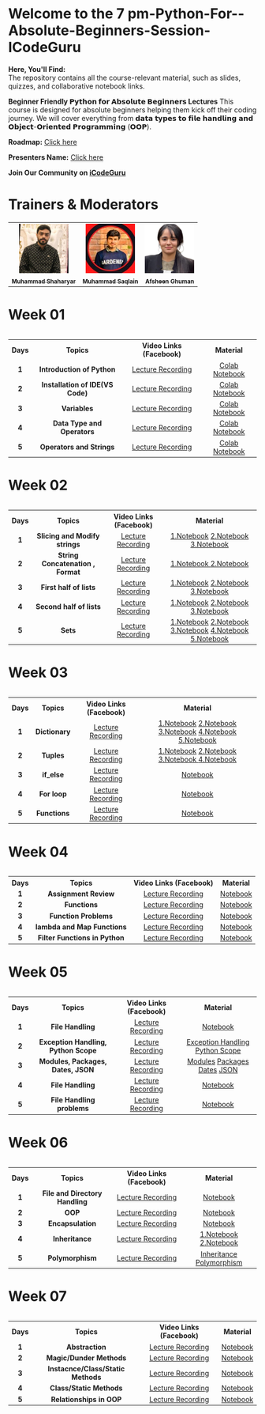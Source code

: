 # Welcome to the 7 pm-Python-For--Absolute-Beginners-Session-ICodeGuru
**Here, You'll Find:**
<br>
The repository contains all the course-relevant material, such as slides, quizzes, and collaborative notebook links.

**Beginner Friendly 𝗣𝘆𝘁𝗵𝗼𝗻 𝗳𝗼𝗿 𝗔𝗯𝘀𝗼𝗹𝘂𝘁𝗲 𝗕𝗲𝗴𝗶𝗻𝗻𝗲𝗿𝘀 Lectures** This course is designed for absolute beginners helping them kick off their coding journey. We will cover
 everything from 𝗱𝗮𝘁𝗮 𝘁𝘆𝗽𝗲𝘀 𝘁𝗼 𝗳𝗶𝗹𝗲 𝗵𝗮𝗻𝗱𝗹𝗶𝗻𝗴 𝗮𝗻𝗱 𝗢𝗯𝗷𝗲𝗰𝘁-𝗢𝗿𝗶𝗲𝗻𝘁𝗲𝗱 𝗣𝗿𝗼𝗴𝗿𝗮𝗺𝗺𝗶𝗻𝗴 (𝗢𝗢𝗣).

**Roadmap:** [Click here](https://docs.google.com/document/d/1d7XEO82FrBYEvXBtJZmaLPb2j0HBPI6bHXGlxSkSwsA/edit?usp=sharing)

**Presenters Name:** [Click here](https://docs.google.com/spreadsheets/d/1U3FngL-DBnpTzivVZnhuvvu4bq7bWRettY8RmG4bGnw/edit?usp=sharing)

**Join Our Community on [iCodeGuru](https://icode.guru/join/)**

# Trainers & Moderators

<table >
    <tbody>
        <tr>
            <td align="center">
                <a href="https://www.linkedin.com/in/muhammad-shaharyar-sarwar/">
                    <img src= "https://github.com/M-Shaharyar/7pm-Python-For--Absolute-Beginners-Session-ICodeGuru/blob/main/images/M.Shaharyar.jpeg" width="100px;" alt="Muhammad Shaharyar"/>
                    <br />
                    <sub><b>Muhammad Shaharyar</b></sub>
                </a> 
            </td>
            <td align="center">
                <a href="https://www.linkedin.com/in/muhammad-saqlainraza/">
                    <img src="https://github.com/M-Shaharyar/7pm-Python-For--Absolute-Beginners-Session-ICodeGuru/blob/main/images/Moh%20Saqlain.jpeg" width="100px;" alt="Muhammad Saqlain"/>
                    <br />
                    <sub><b>Muhammad Saqlain</b></sub>
                </a> 
            </td>
           <td align="center">
                <a href="https://www.linkedin.com/in/afsheenghuman/">
                    <img src="https://github.com/M-Shaharyar/7pm-Python-For--Absolute-Beginners-Session-ICodeGuru/blob/main/images/Afsheen%20Ghuman.jpeg" width="100px;" alt="Afsheen Ghuman"/>
                    <br />
                    <sub><b>Afsheen Ghuman</b></sub>
                </a> 
            </td>
</tbody>
<table>

# Week 01

<table>
    <tbody>
     <tr>
      <th>Days</th>
      <th>Topics</th>
      <th>Video Links (Facebook)</br></th>
      <th>Material</th>
     </tr> 
    <tr>
       <td align="center"><b>1</b></td>
       <td align="center"><b>Introduction of Python</b></td>
       <td align="center"><a href="https://fb.watch/u4bpsOIHUj/">Lecture Recording</a></td>
    <td align="center" ><a href="https://colab.research.google.com/drive/1kFolZyTvh5cUHEUq9nvwsexTUKPZJQcH?usp=sharing">Colab Notebook</a></td>
    </tr>
      <tr>
    <td align="center"><b>2</b></td>
    <td align="center"><b>Installation of IDE(VS Code)</b></td>
    <td align="center"><a href="https://fb.watch/u4wO9yQogJ/">Lecture Recording</a></td>
    <td align="center" ><a href="https://colab.research.google.com/drive/14oC7rVGHAv-cFOmYu6HJMcjSo95nys1U?usp=sharing">Colab Notebook</a></td  
  </tr>  
  <tr>
       <td align="center"><b>3</b></td>
       <td align="center"><b>Variables</b></td>
       <td align="center"><a href="https://fb.watch/u5LWSPoUaF/">Lecture Recording</a></td>
      <td align="center" ><a href="https://colab.research.google.com/drive/1aIlv1sc9qKslHIPT-i1-2ff1dFVtvDd3?usp=sharing">Colab Notebook</a></td>
    </tr>
    <tr>
       <td align="center"><b>4</b></td>
       <td align="center"><b>Data Type and Operators </b></td>
       <td align="center"><a href="https://fb.watch/uaWZOQVbQZ/"> Lecture Recording</a> </td>
      <td align="center" ><a href="https://colab.research.google.com/drive/1wlgghjnmMolJwhBJyXGq2Z0ex2oYVp_R?usp=sharing">Colab Notebook</a></td>
    </tr>
    <tr>
       <td align="center"><b>5</b></td>
       <td align="center"><b>Operators and Strings </b></td>
       <td align="center"><a href="https://fb.watch/u9TP3AEJWt/"> Lecture Recording</a> </td>
        <td align="center" ><a href="https://colab.research.google.com/drive/1XSMkpSvV3_KK8j2uy2n2W4TT7zqIrq0Z?usp=sharing">Colab Notebook</a> </br>
        </td>
    </tr>
</tbody>
<table>

# Week 02

<table>
    <tbody>
     <tr>
      <th>Days</th>
      <th>Topics</th>
      <th>Video Links (Facebook)</br></th>
      <th>Material</th>
     </tr> 
    <tr>
       <td align="center"><b>1</b></td>
       <td align="center"><b>Slicing and Modify strings</b></td>
       <td align="center"><a href="https://fb.watch/uckQNFr9Ka/">Lecture Recording</a></td>
    <td align="center" ><a href="https://colab.research.google.com/drive/1-N85AB-rC1DVnxsONcS8wosSQHbAPMn-?usp=sharing">1.Notebook</a>
                        <a href="https://colab.research.google.com/drive/1RXY8SbFIal3fhq4wwE7u9vtweLbBjCGP?usp=sharing">2.Notebook</a>
                        <a href="https://colab.research.google.com/drive/1j_dWnWJP9H7NfDSCuhAu8N_g3aYbNbyL?usp=sharing">3.Notebook</a> </td>
    </tr>
      <tr>
    <td align="center"><b>2</b></td>
    <td align="center"><b>String Concatenation , Format </b></td>
    <td align="center"><a href="https://fb.watch/udFR3xP8JV/">Lecture Recording</a></td>
    <td align="center" ><a href="https://colab.research.google.com/drive/14GB-p9PkdzFjbaUI0VysNI63mrloile5?usp=sharing">1.Notebook </a>
                         <a href="https://colab.research.google.com/drive/1jK89dcCUAI_qNRYBdMxQFRpwPn4Cdtwx?usp=sharing">2.Notebook</a> </td  
  </tr>  
  <tr>
       <td align="center"><b>3</b></td>
      <td align="center"><b>First half of lists </b></td>
       <td align="center"><a href="https://fb.watch/uf0GKkbNsN/"> Lecture Recording</a> </td>
      <td align="center" ><a href="https://colab.research.google.com/drive/1Rb9_arxtY8Z2gVykCVhwUWH7DOWI9iqj?usp=sharing">1.Notebook</a>
                          <a href="https://colab.research.google.com/drive/1mvf0Ca9NuFoSGFDeR2HcQbvGf6eIN4g7?usp=sharing">2.Notebook </a>
                           <a href="https://colab.research.google.com/drive/1ZLMUOixENk_rG5-aJOyFGo9oRB8MKSnH?usp=sharing">3.Notebook</a> </td>
    </tr>
    <tr>
       <td align="center"><b>4</b></td>
       <td align="center"><b>Second half of lists </b></td>
       <td align="center"><a href="https://fb.watch/ugit-FWDpW/"> Lecture Recording</a> </td>
      <td align="center" ><a href="https://colab.research.google.com/drive/1Db3pCVxQlhTYjCoo6JckqikEgMKLrKXl?usp=sharing">1.Notebook</a>
                          <a href="https://colab.research.google.com/drive/1qsX2Bhy6HErF7T2WJIrTBlT9CvyLOmhG?usp=sharing">2.Notebook</a> 
                           <a href="https://colab.research.google.com/drive/1J9gOfNduzwZ5Vx6Q3t-bUeAfmx9BktyF?usp=sharing">3.Notebook</a> </td>
    </tr>
    <tr>
       <td align="center"><b>5</b></td>
       <td align="center"><b> Sets </b></td>
       <td align="center"><a href="https://fb.watch/uhD0lo_Tq_/"> Lecture Recording</a> </td>
        <td align="center" ><a href="https://colab.research.google.com/drive/1pXOem6pgr-mW2ZIr-THEyI3Z2_7eEjuN?usp=sharing">1.Notebook</a> 
                             <a href="https://colab.research.google.com/drive/1G0WPXt6VsCccDt2Od-wSfoyd_WGHS3gK?usp=sharing">2.Notebook</a>
                             <a href="https://colab.research.google.com/drive/1ejHB6NrvdDm1kMrKPwEprueNWid4_XDt?usp=sharing">3.Notebook</a>
                             <a href="https://colab.research.google.com/drive/1refJiNCoIxJ_6UKg0eXWxox0zDW_Ns2g?usp=sharing">4.Notebook</a>
                             <a href="https://colab.research.google.com/drive/1PzPKcXg0NpySDSogAwBJDuuMjwZE-8Kh?usp=sharing">5.Notebook</a></br>
        </td>
    </tr>
</tbody>
<table>


# Week 03

<table>
    <tbody>
     <tr>
      <th>Days</th>
      <th>Topics</th>
      <th>Video Links (Facebook)</br></th>
      <th>Material</th>
     </tr> 
    <tr>
       <td align="center"><b>1</b></td>
       <td align="center"><b>Dictionary</b></td>
       <td align="center"><a href="https://fb.watch/umL-AnylxF/">Lecture Recording</td>
    <td align="center" ><a href="https://colab.research.google.com/drive/1U_OutPwOu8QczjIFuWeUOFGK4oXfKukO?usp=sharing">1.Notebook</a>
                        <a href="https://colab.research.google.com/drive/1V1Ok26Sm-UsTn1jUuH_c-GKHBKXmqV25?usp=sharing">2.Notebook</a>
                        <a href="https://colab.research.google.com/drive/1Y4Rdv7CMxq17EWQYezmU_B1TZNzrQ3L2?usp=sharing">3.Notebook</a>
                        <a href="https://colab.research.google.com/drive/1bw-njqnCsuoF7ySuRgjgO18F3W_ZmOYa?usp=sharing">4.Notebook</a>
                        <a href="https://colab.research.google.com/drive/1xpWZeBjeS4a1qoalm-n4lkNwjFFo8Syl?usp=sharing">5.Notebook</a> </td>
    </tr>
      <tr>
    <td align="center"><b>2</b></td>
    <td align="center"><b>Tuples </b></td>
    <td align="center"><a href="https://fb.watch/uoc1hKTamq/">Lecture Recording</a></td>
    <td align="center" ><a href="https://colab.research.google.com/drive/1WIfntDlPVcP0eUFZZl9gMXMisy1vxe1b?usp=sharing">1.Notebook</a>
                         <a href="https://colab.research.google.com/drive/1U-NEvWQOG59KNaGoGLtYqPKymC0KYQwa?usp=sharing">2.Notebook</a>
                         <a href="https://colab.research.google.com/drive/1I6JVm565YPneLdJ69AlRr9vPAuqzrwT0?usp=sharing">3.Notebook </a>
                         <a href="https://colab.research.google.com/drive/1maC--mtzmkNNL1aPlMTiF0UqGW5FQqtF?usp=sharing">4.Notebook</a> </td  
  </tr>  
  <tr>
       <td align="center"><b>3</b></td>
      <td align="center"><b>if_else </b></td>
       <td align="center"><a href="https://fb.watch/uoc1hKTamq/"> Lecture Recording</a> </td>
      <td align="center" ><a href="https://colab.research.google.com/drive/10jRorCbWqozAL6GIqyzi0TI1-7ECRmFn?usp=sharing">Notebook</a> </td>
    </tr>
    <tr>
       <td align="center"><b>4</b></td>
       <td align="center"><b>For loop </b></td>
       <td align="center"><a href="https://fb.watch/upzOVXNEVz/"> Lecture Recording</a> </td>
      <td align="center" ><a href="https://colab.research.google.com/drive/1nu1KoQOfKSav3SmTpnQy8PEs6wOWn7k4?usp=sharing">Notebook</a> </td>
    </tr>
    <tr>
       <td align="center"><b>5</b></td>
       <td align="center"><b> Functions </b></td>
       <td align="center"><a href="https://fb.watch/uqQLG6xU1c/"> Lecture Recording</a> </td>
       <td align="center" ><a href="https://colab.research.google.com/drive/1Mi235Wj8U2Wu1zGpINtMk-gdaU5U8b43?usp=sharing">Notebook</a> </td>
    </tr>
</tbody>
<table>


# Week 04

<table>
    <tbody>
     <tr>
      <th>Days</th>
      <th>Topics</th>
      <th>Video Links (Facebook)</br></th>
      <th>Material</th>
     </tr> 
    <tr>
       <td align="center"><b>1</b></td>
       <td align="center"><b>Assignment Review</b></td>
       <td align="center"><a href="https://fb.watch/uuNYD8vSOA/">Lecture Recording</a></td>
    <td align="center" ><a href="https://colab.research.google.com/drive/15A74RHrXX9WVfiFTMj3zlfMtVXNgcY0X?usp=sharing">Notebook</a> </td>
    </tr>
      <tr>
    <td align="center"><b>2</b></td>
    <td align="center"><b>Functions</b></td>
    <td align="center"><a href="https://fb.watch/uw6s5cK87X/">Lecture Recording</a></td>
    <td align="center" ><a href="https://colab.research.google.com/drive/1Mi235Wj8U2Wu1zGpINtMk-gdaU5U8b43?usp=sharing">Notebook </a> </td  
  </tr>  
  <tr>
       <td align="center"><b>3</b></td>
      <td align="center"><b>Function Problems </b></td>
       <td align="center"><a href="https://fb.watch/uxqT9aSA6i/"> Lecture Recording</a> </td>
      <td align="center" ><a href="https://colab.research.google.com/drive/1JAYQhS53Qdp7UsdgzM3FsiYZ9otsM-zb?usp=sharing">Notebook</a> </td>
    </tr>
    <tr>
       <td align="center"><b>4</b></td>
       <td align="center"><b>lambda and Map Functions  </b></td>
       <td align="center"><a href="https://fb.watch/uyLmNYKN5_/"> Lecture Recording</a> </td>
      <td align="center" ><a href="https://colab.research.google.com/drive/1DdBJT-q34on2gqAzVFzWtLtOO_MKWxlL?usp=sharing">Notebook</a> </td>
    </tr>
    <tr>
       <td align="center"><b>5</b></td>
       <td align="center"><b> Filter Functions in Python </b></td>
       <td align="center"><a href="https://fb.watch/uA3sF5XQa8/"> Lecture Recording</a> </td>
        <td align="center" ><a href="https://colab.research.google.com/drive/1PUwpNFeKtHy0H7v4705ZMn72olg6LoO7?usp=sharing">Notebook</a> </br>
        </td>
    </tr>
</tbody>
<table>

# Week 05

<table>
    <tbody>
     <tr>
      <th>Days</th>
      <th>Topics</th>
      <th>Video Links (Facebook)</br></th>
      <th>Material</th>
     </tr> 
    <tr>
       <td align="center"><b>1</b></td>
       <td align="center"><b>File Handling</b></td>
       <td align="center"><a href="https://fb.watch/uEiGJw_HLN/">Lecture Recording</a></td>
    <td align="center" ><a href="https://colab.research.google.com/drive/11dJKkKtWihY3oe0Ua934nVIf5M49RRHB?usp=sharing">Notebook</a> </td>
    </tr>
      <tr>
    <td align="center"><b>2</b></td>
    <td align="center"><b> Exception Handling, Python Scope</b></td>
    <td align="center"><a href="https://fb.watch/uFkUFfgzfr/">Lecture Recording</a></td>
    <td align="center" ><a href="https://colab.research.google.com/drive/19TBsu8ZlFVYGtRygQtSE2WS5ewsIEaT9?usp=sharing">Exception Handling </a>
                        <a href="https://colab.research.google.com/drive/1b6SJN6CYfTgm90w3g2BhVxNj-F3nmlNc?usp=sharing">Python Scope </a> </td  
  </tr>  
  <tr>
       <td align="center"><b>3</b></td>
      <td align="center"><b>Modules, Packages, Dates, JSON </b></td>
       <td align="center"><a href="https://fb.watch/uGFhq0oAoJ/"> Lecture Recording</a> </td>
      <td align="center" ><a href="https://colab.research.google.com/drive/1GbRyxUnVG0-97M0HfifBVYBCnqN3L3Ma?usp=sharing">Modules</a>
                          <a href="https://colab.research.google.com/drive/1IFRcYfuBLhaDQV5zXkj1VG_U4NS5Y5WV?usp=sharing">Packages</a>
                          <a href="https://colab.research.google.com/drive/1TtznfCFkI2FuNcS0Lf90Cbk_HsuNcrAM?usp=sharing">Dates</a>
                          <a href="https://colab.research.google.com/drive/1PT02Zf4aI8B4OoINyUUnlWlm5tK8z8nn?usp=sharing">JSON</a> </td>
    </tr>
    <tr>
       <td align="center"><b>4</b></td>
       <td align="center"><b>File Handling   </b></td>
       <td align="center"><a href="https://fb.watch/uH_5SHcJml/"> Lecture Recording</a> </td>
      <td align="center" ><a href="https://colab.research.google.com/drive/11dJKkKtWihY3oe0Ua934nVIf5M49RRHB?usp=sharing">Notebook</a> </td>
    </tr>
    <tr>
       <td align="center"><b>5</b></td>
       <td align="center"><b> File Handling problems </b></td>
       <td align="center"><a href="https://fb.watch/uJi2FVbz33/"> Lecture Recording</a> </td>
        <td align="center" ><a href="https://colab.research.google.com/drive/11dJKkKtWihY3oe0Ua934nVIf5M49RRHB?usp=sharing">Notebook</a> </td>
    </tr>
</tbody>
<table>

# Week 06

<table>
    <tbody>
     <tr>
      <th>Days</th>
      <th>Topics</th>
      <th>Video Links (Facebook)</br></th>
      <th>Material</th>
     </tr> 
    <tr>
       <td align="center"><b>1</b></td>
       <td align="center"><b>File and Directory Handling </b></td>
       <td align="center"><a href="https://fb.watch/uNfHSmBaLJ/">Lecture Recording</a></td>
    <td align="center" ><a href="https://colab.research.google.com/drive/11dJKkKtWihY3oe0Ua934nVIf5M49RRHB?usp=sharing">Notebook</a> </td>
    </tr>
      <tr>
    <td align="center"><b>2</b></td>
    <td align="center"><b> OOP </b></td>
    <td align="center"><a href="https://fb.watch/uOyT6qzBUb/">Lecture Recording</a></td>
    <td align="center" ><a href="https://colab.research.google.com/drive/1LYleJt5qgwNTOyc5-P4LTdr5caUO6GhH?usp=sharing">Notebook </a></td  
  </tr>  
  <tr>
       <td align="center"><b>3</b></td>
      <td align="center"><b>Encapsulation </b></td>
       <td align="center"><a href="https://fb.watch/uRdsUoGKJo/"> Lecture Recording</a> </td>
      <td align="center" ><a href="https://colab.research.google.com/drive/1nw-RBkWU3EFWAQ5SzVkWNVn6rY_E9zWJ?usp=sharing">Notebook</a></td>
    </tr>
    <tr>
       <td align="center"><b>4</b></td>
       <td align="center"><b>Inheritance   </b></td>
       <td align="center"><a href="https://fb.watch/uRe5rML3sA/"> Lecture Recording</a> </td>
      <td align="center" ><a href="https://colab.research.google.com/drive/1h0hbBqHsuatsjeNWria-wcOwFP_dtVFD?usp=sharing">1.Notebook</a>
                          <a href="https://colab.research.google.com/drive/161w4zbzIc2U1SLIb0wv8yEdobzgWJiE5?usp=sharing">2.Notebook</a> </td>
    </tr>
    <tr>
       <td align="center"><b>5</b></td>
       <td align="center"><b> Polymorphism </b></td>
       <td align="center"><a href="https://fb.watch/uSwzw9i40L/"> Lecture Recording</a> </td>
        <td align="center" ><a href="https://colab.research.google.com/drive/1-YS7lmrJXiOXkWqAaU5HjLyZAN1B8oKh?usp=sharing">Inheritance</a> 
                            <a href="https://colab.research.google.com/drive/1FVQiwBKixjtyTPMQw5Orgnm2Lo6yx9Q7?usp=sharing">Polymorphism</a> </br>
        </td>
    </tr>
</tbody>
<table>
 
# Week 07

<table>
    <tbody>
     <tr>
      <th>Days</th>
      <th>Topics</th>
      <th>Video Links (Facebook)</br></th>
      <th>Material</th>
     </tr> 
    <tr>
       <td align="center"><b>1</b></td>
       <td align="center"><b>Abstraction  </b></td>
       <td align="center"><a href="https://fb.watch/uWu0vMps6O/">Lecture Recording</a></td>
    <td align="center" ><a href="https://colab.research.google.com/drive/1u1__7mEtevwBBda9IHajgFLQGJgLJ5A2?usp=sharing">Notebook</a> </td>
    </tr>
      <tr>
    <td align="center"><b>2</b></td>
    <td align="center"><b> Magic/Dunder Methods </b></td>
    <td align="center"><a href="https://fb.watch/uXQ5ntbqnC/">Lecture Recording</a></td>
    <td align="center" ><a href="https://colab.research.google.com/drive/1YBDlT_-Q5lQkCj5I1GqncTYeF1733SxK?usp=sharing">Notebook </a></td  
  </tr>  
  <tr>
       <td align="center"><b>3</b></td>
      <td align="center"><b>Instacnce/Class/Static Methods </b></td>
       <td align="center"><a href="https://fb.watch/uZ6qzov4x0/"> Lecture Recording</a> </td>
      <td align="center" ><a href="https://colab.research.google.com/drive/1IULKar87tp2EoCo4-3KiTz0xsIusx4px?usp=sharing">Notebook</a></td>
    </tr>
    <tr>
       <td align="center"><b>4</b></td>
       <td align="center"><b>Class/Static Methods   </b></td>
       <td align="center"><a href="https://fb.watch/u_r1df-bDs/"> Lecture Recording</a> </td>
      <td align="center" ><a href="https://colab.research.google.com/drive/1IULKar87tp2EoCo4-3KiTz0xsIusx4px?usp=sharing">Notebook</a> </td>
    </tr>
    <tr>
       <td align="center"><b>5</b></td>
       <td align="center"><b> Relationships in OOP </b></td>
       <td align="center"><a href="https://fb.watch/u-IGU5gpvZ/"> Lecture Recording</a> </td>
        <td align="center" ><a href="https://colab.research.google.com/drive/1M867b4MkBP_zz78QjhCncelWs1wANi0f?usp=sharing">Notebook</a> 
                      </br>
        </td>
    </tr>
</tbody>
<table>


